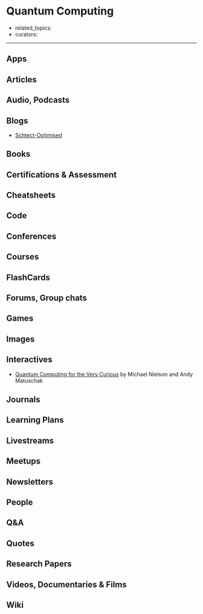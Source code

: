 # Quantum Computing

- related_topics:
- curators:

------

## Apps

## Articles

## Audio, Podcasts

## Blogs

- [Schtect-Optimised](http://www.scottaaronson.com/blog/)

## Books

## Certifications & Assessment

## Cheatsheets

## Code

## Conferences

## Courses

## FlashCards

## Forums, Group chats

## Games

## Images

## Interactives

- [Quantum Computing for the Very Curious](https://quantum.country/qcvc) by Michael Nielson and Andy Matuschak

## Journals

## Learning Plans

## Livestreams

## Meetups

## Newsletters

## People

## Q&A

## Quotes

## Research Papers

## Videos, Documentaries & Films

## Wiki
